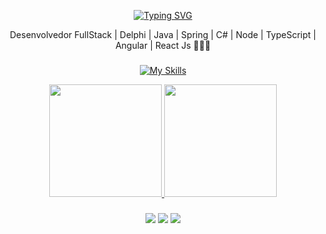 <div align="center">
  
  [![Typing SVG](https://readme-typing-svg.demolab.com?font=Fira+Code&pause=1000&color=FF6E96&center=true&random=false&width=500&lines=Olá,+meu+nome+é+Álefe+Alves.;Seja+bem-vindo+ao+meu+repositório!+%E2%AD%90%EF%B8%8F)](https://git.io/typing-svg)
  
  Desenvolvedor FullStack | Delphi | Java | Spring | C# | Node | TypeScript | Angular | React Js 👨🏻‍💻

###

[![My Skills](https://skillicons.dev/icons?i=cs,java,spring,php,js,ts,angular,react,nodejs,express,nestjs,prisma,mongodb,mysql,docker,git,github,vscode&perline=9)](https://skillicons.dev)

<div>
<a href="https://github.com/alefealves">
<img loading="lazy" height="180em" src="https://github-readme-stats.vercel.app/api/top-langs/?username=alefealves&layout=compact&langs_count=10&theme=dracula"/>
<img loading="lazy" height="180em" src="https://github-readme-stats.vercel.app/api?username=alefealves&show_icons=true&theme=dracula&include_all_commits=true&count_private=true"/>
</div>

###
  <div align="center">
    <a href="https://www.instagram.com/alefe.alves/" target="_blank"><img src="https://img.shields.io/badge/-Instagram-%23E4405F?style=for-the-badge&logo=instagram&logoColor=white" target="_blank"></a>
    <a href="https://www.linkedin.com/in/alefe-alves/" target="_blank"><img src="https://img.shields.io/badge/-LinkedIn-%230077B5?style=for-the-badge&logo=linkedin&logoColor=white" target="_blank"></a>  
    <a href = "mailto:alefepereira.alves@gmail.com" target="_blank"><img src="https://img.shields.io/badge/-Gmail-%23333?style=for-the-badge&logo=gmail&logoColor=white" target="_blank"></a>
  </div>
  
</div>
